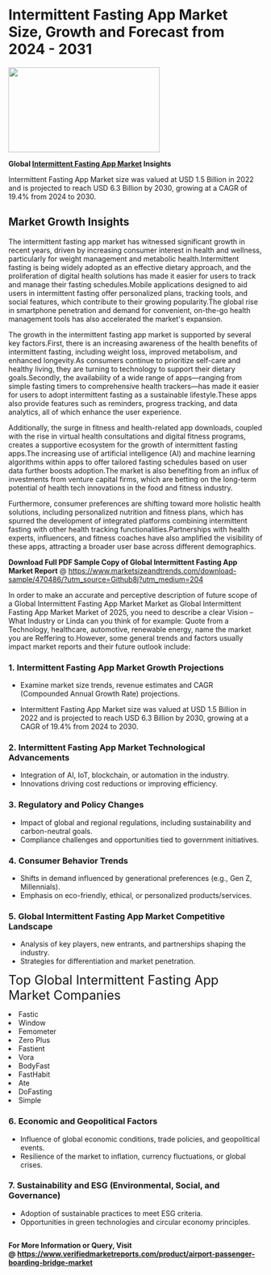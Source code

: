 <H1>Intermittent Fasting App Market Size, Growth and Forecast from 2024 - 2031</H1><img class="aligncenter size-medium wp-image-584254" src="https://thirdeyenews.in/wp-content/uploads/2024/09/Global-Market-Research-300x168.jpeg" alt="" width="300" height="168" /><p><strong>Global&nbsp;<a href="https://www.marketsizeandtrends.com/download-sample/470486/?utm_source=Github8j?utm_medium=204">Intermittent Fasting App Market</a> Insights</strong></p><p>Intermittent Fasting App Market size was valued at USD 1.5 Billion in 2022 and is projected to reach USD 6.3 Billion by 2030, growing at a CAGR of 19.4% from 2024 to 2030.</p><p><h2>Market Growth Insights</h2> <p>The intermittent fasting app market has witnessed significant growth in recent years, driven by increasing consumer interest in health and wellness, particularly for weight management and metabolic health.Intermittent fasting is being widely adopted as an effective dietary approach, and the proliferation of digital health solutions has made it easier for users to track and manage their fasting schedules.Mobile applications designed to aid users in intermittent fasting offer personalized plans, tracking tools, and social features, which contribute to their growing popularity.The global rise in smartphone penetration and demand for convenient, on-the-go health management tools has also accelerated the market's expansion.</p> <p>The growth in the intermittent fasting app market is supported by several key factors.First, there is an increasing awareness of the health benefits of intermittent fasting, including weight loss, improved metabolism, and enhanced longevity.As consumers continue to prioritize self-care and healthy living, they are turning to technology to support their dietary goals.Secondly, the availability of a wide range of apps—ranging from simple fasting timers to comprehensive health trackers—has made it easier for users to adopt intermittent fasting as a sustainable lifestyle.These apps also provide features such as reminders, progress tracking, and data analytics, all of which enhance the user experience.</p> <p>Additionally, the surge in fitness and health-related app downloads, coupled with the rise in virtual health consultations and digital fitness programs, creates a supportive ecosystem for the growth of intermittent fasting apps.The increasing use of artificial intelligence (AI) and machine learning algorithms within apps to offer tailored fasting schedules based on user data further boosts adoption.The market is also benefiting from an influx of investments from venture capital firms, which are betting on the long-term potential of health tech innovations in the food and fitness industry.</p> <p>Furthermore, consumer preferences are shifting toward more holistic health solutions, including personalized nutrition and fitness plans, which has spurred the development of integrated platforms combining intermittent fasting with other health tracking functionalities.Partnerships with health experts, influencers, and fitness coaches have also amplified the visibility of these apps, attracting a broader user base across different demographics.</p> <p><span class=""><strong>Download Full PDF Sample Copy of Global Intermittent Fasting App Market Report</strong> @ <a href="https://www.marketsizeandtrends.com/download-sample/470486/?utm_source=Github8j?utm_medium=204" target="_blank">https://www.marketsizeandtrends.com/download-sample/470486/?utm_source=Github8j?utm_medium=204</a></span></p><p>In order to make an accurate and perceptive description of future scope of a Global&nbsp;Intermittent Fasting App Market Market as Global&nbsp;Intermittent Fasting App Market Market of 2025, you need to describe a clear Vision &ndash; What Industry or Linda can you think of for example: Quote from a Technology, healthcare, automotive, renewable energy, name the market you are Reffering to.However, some general trends and factors usually impact market reports and their future outlook include:</p><h3>1.&nbsp;<strong>Intermittent Fasting App Market Growth Projections</strong></h3><ul><li>Examine market size trends, revenue estimates and CAGR (Compounded Annual Growth Rate) projections.</li><li><p>Intermittent Fasting App Market size was valued at USD 1.5 Billion in 2022 and is projected to reach USD 6.3 Billion by 2030, growing at a CAGR of 19.4% from 2024 to 2030.</p></li></ul><h3>2.&nbsp;<strong>Intermittent Fasting App Market Technological Advancements</strong></h3><ul><li>Integration of AI, IoT, blockchain, or automation in the industry.</li><li>Innovations driving cost reductions or improving efficiency.</li></ul><h3>3.&nbsp;<strong>Regulatory and Policy Changes</strong></h3><ul><li>Impact of global and regional regulations, including sustainability and carbon-neutral goals.</li><li>Compliance challenges and opportunities tied to government initiatives.</li></ul><h3>4.&nbsp;<strong>Consumer Behavior Trends</strong></h3><ul><li>Shifts in demand influenced by generational preferences (e.g., Gen Z, Millennials).</li><li>Emphasis on eco-friendly, ethical, or personalized products/services.</li></ul><h3>5.&nbsp;<strong>Global Intermittent Fasting App Market Competitive Landscape</strong></h3><ul><li>Analysis of key players, new entrants, and partnerships shaping the industry.</li><li>Strategies for differentiation and market penetration.</li></ul><p data-pm-slice="1 1 []"><span style="color: inherit; font-family: inherit; font-size: 25px;">Top Global Intermittent Fasting App Market Companies</span></p><div class="" data-test-id=""><p><li>Fastic</li><li> Window</li><li> Femometer</li><li> Zero Plus</li><li> Fastient</li><li> Vora</li><li> BodyFast</li><li> FastHabit</li><li> Ate</li><li> DoFasting</li><li> Simple</li></p></div><h3>6.&nbsp;<strong>Economic and Geopolitical Factors</strong></h3><ul><li>Influence of global economic conditions, trade policies, and geopolitical events.</li><li>Resilience of the market to inflation, currency fluctuations, or global crises.</li></ul><h3>7.&nbsp;<strong>Sustainability and ESG (Environmental, Social, and Governance)</strong></h3><ul><li>Adoption of sustainable practices to meet ESG criteria.</li><li>Opportunities in green technologies and circular economy principles.</li></ul><h2><strong style="font-size: 14px;">For More Information or Query, Visit @&nbsp;</strong><a style="background-color: #ffffff; font-size: 14px;" href="https://www.marketsizeandtrends.com/report/intermittent-fasting-app-market/" target="_blank">https://www.verifiedmarketreports.com/product/airport-passenger-boarding-bridge-market</a></h2>